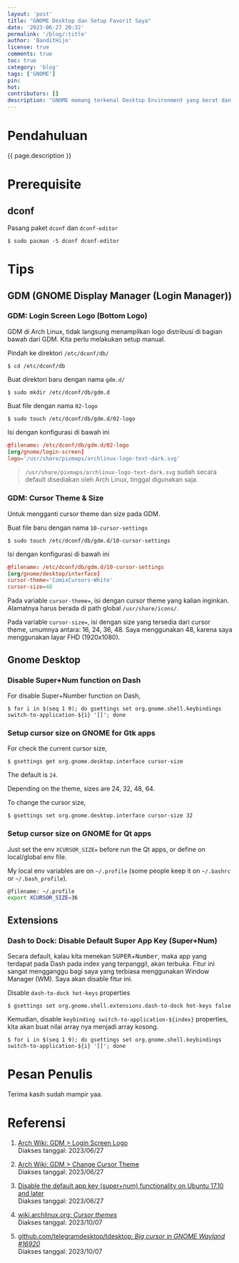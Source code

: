 ```yaml
---
layout: 'post'
title: "GNOME Desktop dan Setup Favorit Saya"
date: '2023-06-27 20:32'
permalink: '/blog/:title'
author: 'BanditHijo'
license: true
comments: true
toc: true
category: 'blog'
tags: ['GNOME']
pin:
hot:
contributors: []
description: "GNOME memang terkenal Desktop Environment yang berat dan membutuhkan banyak resource. Namun, saya tidak bisa tidak suka dengan GNOME. Mungkin karena saya cukup lama dengan OSX yang menjadi rujukan UI/UX design dari GNOME, sehingga saya merasa cukup nyaman menggunakan GNOME. Di catatan kali ini, saya akan mencatat tips ketika saya menggunakan GNOME di Arch Linux."
---
```


# Pendahuluan

{{ page.description }}

# Prerequisite

## dconf

Pasang paket `dconf` dan `dconf-editor`

```
$ sudo pacman -S dconf dconf-editor
```

# Tips

## GDM (GNOME Display Manager (Login Manager))

### GDM: Login Screen Logo (Bottom Logo)

GDM di Arch Linux, tidak langsung menampilkan logo distribusi di bagian bawah dari GDM. Kita perlu melakukan setup manual.

Pindah ke direktori `/etc/dconf/db/`

```
$ cd /etc/dconf/db
```

Buat direktori baru dengan nama `gdm.d/`

```
$ sudo mkdir /etc/dconf/db/gdm.d
```

Buat file dengan nama `02-logo`

```
$ sudo touch /etc/dconf/db/gdm.d/02-logo
```

Isi dengan konfigurasi di bawah ini

```conf
@filename: /etc/dconf/db/gdm.d/02-logo
[org/gnome/login-screen]
logo='/usr/share/pixmaps/archlinux-logo-text-dark.svg'
```

> `/usr/share/pixmaps/archlinux-logo-text-dark.svg` sudah secara default disediakan oleh Arch Linux, tinggal digunakan saja.

### GDM: Cursor Theme & Size

Untuk mengganti cursor theme dan size pada GDM.

Buat file baru dengan nama `10-cursor-settings`

```
$ sudo touch /etc/dconf/db/gdm.d/10-cursor-settings
```

Isi dengan konfigurasi di bawah ini

```conf
@filename: /etc/dconf/db/gdm.d/10-cursor-settings
[org/gnome/desktop/interface]
cursor-theme='ComixCursors-White'
cursor-size=48
```

Pada variable `cursor-theme=`, isi dengan cursor theme yang kalian inginkan. Alamatnya harus berada di path global `/usr/share/icons/`.

Pada variable `cursor-size=`, isi dengan size yang tersedia dari cursor theme, umumnya antara: 16, 24, 36, 48. Saya menggunakan 48, karena saya menggunakan layar FHD (1920x1080).

## Gnome Desktop

### Disable Super+Num function on Dash

For disable Super+Number function on Dash,

```
$ for i in $(seq 1 9); do gsettings set org.gnome.shell.keybindings switch-to-application-${i} '[]'; done
```

### Setup cursor size on GNOME for Gtk apps

For check the current cursor size,

```
$ gsettings get org.gnome.desktop.interface cursor-size
```

The default is `24`.

Depending on the theme, sizes are 24, 32, 48, 64.

To change the cursor size,

```
$ gsettings set org.gnome.desktop.interface cursor-size 32
```

### Setup cursor size on GNOME for Qt apps

Just set the env `XCURSOR_SIZE=` before run the Qt apps, or define on local/global env file.

My local env variables are on `~/.profile` (some people keep it on `~/.bashrc` or `~/.bash_profile`).

```bash
@filename: ~/.profile
export XCURSOR_SIZE=36
```


## Extensions

### Dash to Dock: Disable Default Super App Key (Super+Num)

Secara default, kalau kita menekan <kbd>SUPER</kbd>+<kbd>Number</kbd>, maka app yang terdapat pada Dash pada index yang terpanggil, akan terbuka. Fitur ini sangat mengganggu bagi saya yang terbiasa menggunakan Window Manager (WM). Saya akan disable fitur ini.

Disable `dash-to-dock hot-keys` properties

```
$ gsettings set org.gnome.shell.extensions.dash-to-dock hot-keys false
```

Kemudian, disable `keybinding switch-to-application-${index}` properties, kita akan buat nilai array nya menjadi array kosong.

```
$ for i in $(seq 1 9); do gsettings set org.gnome.shell.keybindings switch-to-application-${i} '[]'; done
```


# Pesan Penulis

Terima kasih sudah mampir yaa.

# Referensi

1. [Arch Wiki: GDM > Login Screen Logo](https://wiki.archlinux.org/title/GDM#Login_screen_logo)
<br>Diakses tanggal: 2023/06/27

1. [Arch Wiki: GDM > Change Cursor Theme](https://wiki.archlinux.org/title/GDM#Changing_the_cursor_theme)
<br>Diakses tanggal: 2023/06/27

1. [Disable the default app key (super+num) functionality on Ubuntu 17.10 and later](https://askubuntu.com/a/1425621/777616)
<br>Diakses tanggal: 2023/06/27

1. [wiki.archlinux.org: _Cursor themes_](https://wiki.archlinux.org/title/Cursor_themes#GNOME)
<br>Diakses tanggal: 2023/10/07

1. [github.com/telegramdesktop/tdesktop: _Big cursor in GNOME Wayland #16920_](https://github.com/telegramdesktop/tdesktop/issues/16920#issuecomment-915085406)
<br>Diakses tanggal: 2023/10/07

